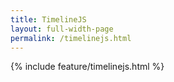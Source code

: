 ```yaml
---
title: TimelineJS
layout: full-width-page
permalink: /timelinejs.html
---
```


{% include feature/timelinejs.html %}
